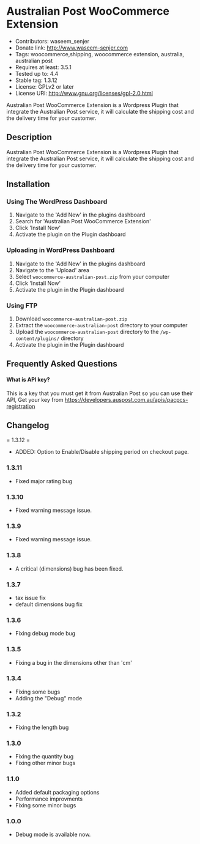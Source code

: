 # Australian Post WooCommerce Extension
* Contributors: waseem_senjer
* Donate link: http://www.waseem-senjer.com
* Tags: woocommerce,shipping, woocommerce extension, australia, australian post
* Requires at least: 3.5.1
* Tested up to: 4.4
* Stable tag: 1.3.12
* License: GPLv2 or later
* License URI: http://www.gnu.org/licenses/gpl-2.0.html

Australian Post WooCommerce Extension is a Wordpress Plugin that integrate the Australian Post service, it will calculate the shipping cost and the delivery time for your customer. 
	

## Description
Australian Post WooCommerce Extension is a Wordpress Plugin that integrate the Australian Post service, it will calculate the shipping cost and the delivery time for your customer. 
 

## Installation



### Using The WordPress Dashboard 

1. Navigate to the 'Add New' in the plugins dashboard
2. Search for 'Australian Post WooCommerce Extension'
3. Click 'Install Now'
4. Activate the plugin on the Plugin dashboard

### Uploading in WordPress Dashboard 

1. Navigate to the 'Add New' in the plugins dashboard
2. Navigate to the 'Upload' area
3. Select `woocommerce-australian-post.zip` from your computer
4. Click 'Install Now'
5. Activate the plugin in the Plugin dashboard

### Using FTP 

1. Download `woocommerce-australian-post.zip`
2. Extract the `woocommerce-australian-post` directory to your computer
3. Upload the `woocommerce-australian-post` directory to the `/wp-content/plugins/` directory
4. Activate the plugin in the Plugin dashboard


##  Frequently Asked Questions

####  What is API key? 
This is a key that you must get it from Australian Post so you can use their API, Get your key from https://developers.auspost.com.au/apis/pacpcs-registration



## Changelog


= 1.3.12 = 
* ADDED: Option to Enable/Disable shipping period on checkout page. 


### 1.3.11 
* Fixed major rating bug

### 1.3.10 
* Fixed warning message issue.

### 1.3.9 
* Fixed warning message issue.


### 1.3.8
* A critical (dimensions) bug has been fixed.


### 1.3.7
* tax issue fix
* default dimensions bug fix

### 1.3.6 
* Fixing debug mode bug

### 1.3.5
* Fixing a bug in the dimensions other than 'cm'

### 1.3.4
* Fixing some bugs
* Adding the "Debug" mode


### 1.3.2
* Fixing the length bug


### 1.3.0
* Fixing the quantity bug
* Fixing other minor bugs
### 1.1.0 
* Added default packaging options
* Performance improvments
* Fixing some minor bugs

### 1.0.0 
* Debug mode is available now.

